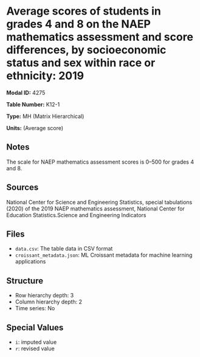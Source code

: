 # Average scores of students in grades 4 and 8 on the NAEP mathematics assessment and score differences, by socioeconomic status and sex within race or ethnicity: 2019 

**Modal ID:** 4275

**Table Number:** K12-1

**Type:** MH (Matrix Hierarchical)

**Units:** (Average score)

## Notes

The scale for NAEP mathematics assessment scores is 0–500 for grades 4 and 8.

## Sources

National Center for Science and Engineering Statistics, special tabulations (2020) of the 2019 NAEP mathematics assessment, National Center for Education Statistics.Science and Engineering Indicators

## Files

- `data.csv`: The table data in CSV format
- `croissant_metadata.json`: ML Croissant metadata for machine learning applications

## Structure

- Row hierarchy depth: 3
- Column hierarchy depth: 2
- Time series: No

## Special Values

- `i`: imputed value
- `r`: revised value
